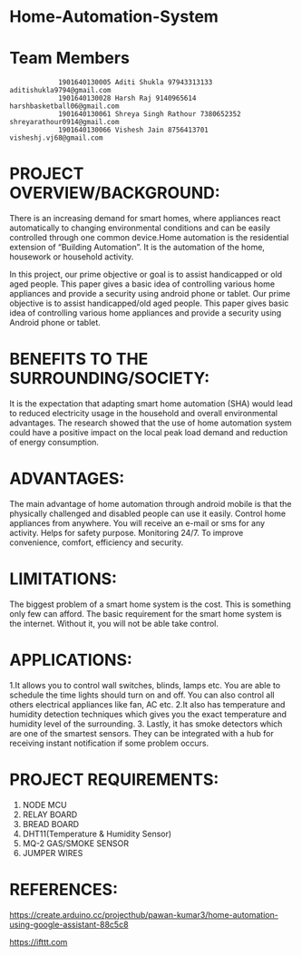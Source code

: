 # Home-Automation-System

# Team Members
                1901640130005 Aditi Shukla 97943313133 aditishukla9794@gmail.com
                1901640130028 Harsh Raj 9140965614 harshbasketball06@gmail.com
                1901640130061 Shreya Singh Rathour 7380652352 shreyarathour0914@gmail.com
                1901640130066 Vishesh Jain 8756413701 visheshj.vj68@gmail.com

# PROJECT OVERVIEW/BACKGROUND:
There is an increasing demand for smart homes, where appliances react automatically to changing environmental conditions and can be easily controlled through one common device.Home automation is the residential extension of “Building Automation”. It is the automation of the home, housework or household activity.

In this project, our prime objective or goal is to assist handicapped or old aged people. This paper gives a basic idea of controlling various home appliances and provide a security using android phone or tablet. Our prime objective is to  assist handicapped/old aged people. This paper gives basic idea of controlling
various home appliances and provide a security using Android phone or tablet.

# BENEFITS TO THE SURROUNDING/SOCIETY:
It is the expectation that adapting smart home automation (SHA) would lead to reduced electricity usage in the household and overall environmental advantages. The research showed that the use of home automation system could have a positive impact on the local peak load demand and reduction of energy consumption.

# ADVANTAGES:
The main advantage of home automation through android mobile is that
the physically challenged and disabled people can use it easily.
Control home appliances from anywhere.
You will receive an e-mail or sms for any activity.
Helps for safety purpose.
Monitoring 24/7.
To improve convenience, comfort, efficiency and security.


# LIMITATIONS:
The biggest problem of a smart home system is the cost. This is something only few can afford.
The basic requirement for the smart home system is the internet. Without it, you will not be able take control.


# APPLICATIONS:
1.It allows you to control wall switches, blinds, lamps etc. You are able to schedule the time lights should turn on and off. You can also control all
others electrical appliances like fan, AC etc.
2.It also has temperature and humidity detection techniques which gives you the exact temperature and humidity level of the surrounding.
3. Lastly, it has smoke detectors which are one of the smartest sensors. They can be integrated with a hub for receiving instant notification if
some problem occurs.


# PROJECT REQUIREMENTS:
1. NODE MCU
2. RELAY BOARD
3. BREAD BOARD
4. DHT11(Temperature & Humidity Sensor)
5. MQ-2 GAS/SMOKE SENSOR
6. JUMPER WIRES


# REFERENCES:

  https://create.arduino.cc/projecthub/pawan-kumar3/home-automation-using-google-assistant-88c5c8

  https://ifttt.com
